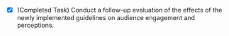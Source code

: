 - [x] (Completed Task) Conduct a follow-up evaluation of the effects of the newly implemented guidelines on audience engagement and perceptions.